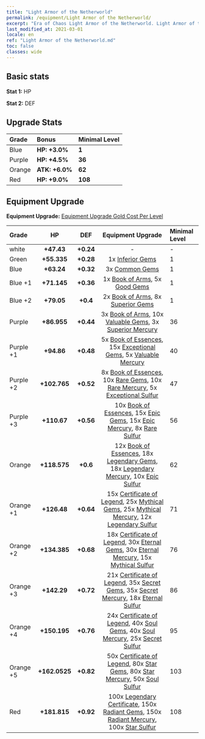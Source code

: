 ```yaml
---
title: "Light Armor of the Netherworld"
permalink: /equipment/Light Armor of the Netherworld/
excerpt: "Era of Chaos Light Armor of the Netherworld. Light Armor of the Netherworld"
last_modified_at: 2021-03-01
locale: en
ref: "Light Armor of the Netherworld.md"
toc: false
classes: wide
---
```


## Basic stats
 **Stat 1:** HP

 **Stat 2:** DEF

## Upgrade Stats

  |     Grade    |   Bonus | Minimal Level | 
  |:-------------|:--------|:--------------| 
  | Blue | **HP: +3.0%** | **1** | 
  | Purple | **HP: +4.5%** | **36** | 
  | Orange | **ATK: +6.0%** | **62** | 
  | Red | **HP: +9.0%** | **108** | 


## Equipment Upgrade
 **Equipment Upgrade:** [Equipment Upgrade Gold Cost Per Level](/equipment/EquipmentUpgradeCostPerLevel/) 

  |          Grade      | HP | DEF | Equipment Upgrade | Minimal Level |
  |:--------------------|:---------:|:---------:|:----------------:|:--------------|
  | white | **+47.43** | **+0.24** | - | - |
  | Green | **+55.335** | **+0.28** | 1x [Inferior Gems](/Items/mat_54/) | 1 |
  | Blue | **+63.24** | **+0.32** | 3x [Common Gems](/Items/mat_69/) | 1 |
  | Blue +1 | **+71.145** | **+0.36** | 1x [Book of Arms](/Items/mat_32/), 5x [Good Gems](/Items/mat_4/) | 1 |
  | Blue +2 | **+79.05** | **+0.4** | 2x [Book of Arms](/Items/mat_71/), 8x [Superior Gems](/Items/mat_41/) | 1 |
  | Purple | **+86.955** | **+0.44** | 3x [Book of Arms](/Items/mat_6/), 10x [Valuable Gems](/Items/mat_80/), 3x [Superior Mercury](/Items/mat_15/) | 36 |
  | Purple +1 | **+94.86** | **+0.48** | 5x [Book of Essences](/Items/mat_44/), 15x [Exceptional Gems](/Items/mat_17/), 5x [Valuable Mercury](/Items/mat_58/) | 40 |
  | Purple +2 | **+102.765** | **+0.52** | 8x [Book of Essences](/Items/mat_84/), 10x [Rare Gems](/Items/mat_59/), 10x [Rare Mercury](/Items/mat_29/), 5x [Exceptional Sulfur](/Items/mat_1/) | 47 |
  | Purple +3 | **+110.67** | **+0.56** | 10x [Book of Essences](/Items/mat_20/), 15x [Epic Gems](/Items/mat_94/), 15x [Epic Mercury](/Items/mat_70/), 8x [Rare Sulfur](/Items/mat_46/) | 56 |
  | Orange | **+118.575** | **+0.6** | 12x [Book of Essences](/Items/mat_60/), 18x [Legendary Gems](/Items/mat_31/), 18x [Legendary Mercury](/Items/mat_3/), 10x [Epic Sulfur](/Items/mat_83/) | 62 |
  | Orange +1 | **+126.48** | **+0.64** | 15x [Certificate of Legend](/Items/mat_96/), 25x [Mythical Gems](/Items/mat_74/), 25x [Mythical Mercury](/Items/mat_50/), 12x [Legendary Sulfur](/Items/mat_18/) | 71 |
  | Orange +2 | **+134.385** | **+0.68** | 18x [Certificate of Legend](/Items/mat_25/), 30x [Eternal Gems](/Items/mat_86/), 30x [Eternal Mercury](/Items/mat_62/), 15x [Mythical Sulfur](/Items/mat_35/) | 76 |
  | Orange +3 | **+142.29** | **+0.72** | 21x [Certificate of Legend](/Items/mat_38/), 35x [Secret Gems](/Items/mat_47/), 35x [Secret Mercury](/Items/mat_22/), 18x [Eternal Sulfur](/Items/mat_97/) | 86 |
  | Orange +4 | **+150.195** | **+0.76** | 24x [Certificate of Legend](/Items/mat_100/), 40x [Soul Gems](/Items/mat_77/), 40x [Soul Mercury](/Items/mat_34/), 25x [Secret Sulfur](/Items/mat_7/) | 95 |
  | Orange +5 | **+162.0525** | **+0.82** | 50x [Certificate of Legend](/Items/mat_11/), 80x [Star Gems](/Items/mat_89/), 80x [Star Mercury](/Items/mat_98/), 50x [Soul Sulfur](/Items/mat_73/) | 103 |
  | Red | **+181.815** | **+0.92** | 100x [Legendary Certificate](/Items/mat_76/), 150x [Radiant Gems](/Items/mat_52/), 150x [Radiant Mercury](/Items/mat_24/), 100x [Star Sulfur](/Items/mat_101/) | 108 |

